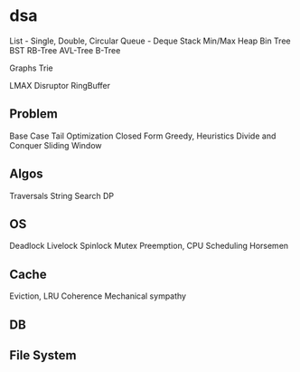 # dsa

List - Single, Double, Circular
Queue - Deque
Stack
Min/Max Heap
Bin Tree
BST
RB-Tree
AVL-Tree
B-Tree

Graphs
Trie

LMAX Disruptor
RingBuffer

Problem
---
Base Case
Tail Optimization
Closed Form
Greedy, Heuristics
Divide and Conquer
Sliding Window

Algos
---
Traversals
String Search
DP

OS
---
Deadlock
Livelock
Spinlock
Mutex
Preemption, CPU Scheduling
Horsemen

Cache
---
Eviction, LRU
Coherence
Mechanical sympathy

DB
---

File System
---
